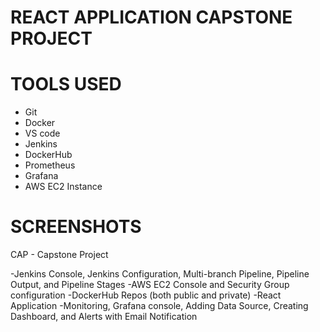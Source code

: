 # REACT APPLICATION CAPSTONE PROJECT

# TOOLS USED
- Git
- Docker
- VS code
- Jenkins
- DockerHub
- Prometheus
- Grafana
- AWS EC2 Instance

# SCREENSHOTS 
CAP - Capstone Project

-Jenkins Console, Jenkins Configuration, Multi-branch Pipeline, Pipeline Output, and Pipeline Stages
-AWS EC2 Console and Security Group configuration
-DockerHub Repos (both public and private)
-React Application
-Monitoring, Grafana console, Adding Data Source, Creating Dashboard, and Alerts with Email Notification
